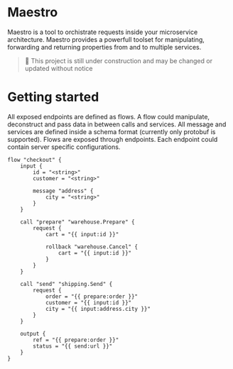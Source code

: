 # Maestro

Maestro is a tool to orchistrate requests inside your microservice architecture.
Maestro provides a powerfull toolset for manipulating, forwarding and returning properties from and to multiple services.

> 🚧 This project is still under construction and may be changed or updated without notice

# Getting started

All exposed endpoints are defined as flows.
A flow could manipulate, deconstruct and pass data in between calls and services.
All message and services are defined inside a schema format (currently only protobuf is supported).
Flows are exposed through endpoints. Each endpoint could contain server specific configurations.

```hcl
flow "checkout" {
    input {
        id = "<string>"
        customer = "<string>"

        message "address" {
            city = "<string>"
        }
    }

    call "prepare" "warehouse.Prepare" {
        request {
            cart = "{{ input:id }}"

            rollback "warehouse.Cancel" {
                cart = "{{ input:id }}"
            }
        }
    }

    call "send" "shipping.Send" {
        request {
            order = "{{ prepare:order }}"
            customer = "{{ input:id }}"
            city = "{{ input:address.city }}"
        }
    }

    output {
        ref = "{{ prepare:order }}"
        status = "{{ send:url }}"
    }
}
```